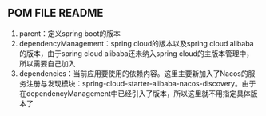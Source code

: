 ## POM FILE README
1. parent：定义spring boot的版本
2. dependencyManagement：spring cloud的版本以及spring cloud alibaba的版本，由于spring cloud alibaba还未纳入spring cloud的主版本管理中，所以需要自己加入
3. dependencies：当前应用要使用的依赖内容。这里主要新加入了Nacos的服务注册与发现模块：spring-cloud-starter-alibaba-nacos-discovery。由于在dependencyManagement中已经引入了版本，所以这里就不用指定具体版本了